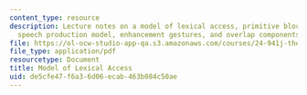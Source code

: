 ```yaml
---
content_type: resource
description: Lecture notes on a model of lexical access, primitive block diagram of
  speech production model, enhancement gestures, and overlap components.
file: https://ol-ocw-studio-app-qa.s3.amazonaws.com/courses/24-941j-the-lexicon-and-its-features-spring-2007/de5cfe47f6a36d06ecab463b084c50ae_lec3ks3.pdf
file_type: application/pdf
resourcetype: Document
title: Model of Lexical Access
uid: de5cfe47-f6a3-6d06-ecab-463b084c50ae
---
```


